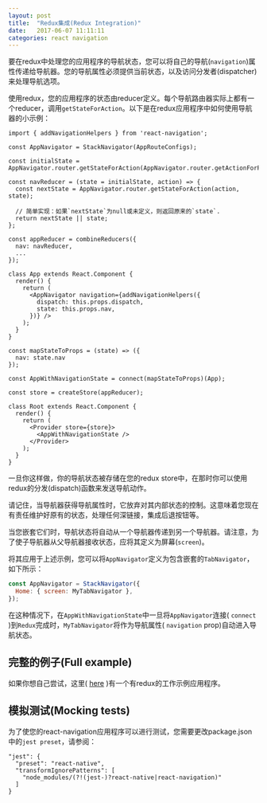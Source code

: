 ```yaml
---
layout: post
title:  "Redux集成(Redux Integration)"
date:   2017-06-07 11:11:11
categories: react navigation
---
```


要在redux中处理您的应用程序的导航状态，您可以将自己的导航(`navigation`)属性传递给导航器。您的导航属性必须提供当前状态，以及访问分发者(dispatcher)来处理导航选项。

使用redux，您的应用程序的状态由reducer定义。每个导航路由器实际上都有一个reducer，调用`getStateForAction`。以下是在redux应用程序中如何使用导航器的小示例：

```
import { addNavigationHelpers } from 'react-navigation';

const AppNavigator = StackNavigator(AppRouteConfigs);

const initialState = AppNavigator.router.getStateForAction(AppNavigator.router.getActionForPathAndParams('Login'));

const navReducer = (state = initialState, action) => {
  const nextState = AppNavigator.router.getStateForAction(action, state);

  // 简单实现：如果`nextState`为null或未定义，则返回原来的`state`.
  return nextState || state;
};

const appReducer = combineReducers({
  nav: navReducer,
  ...
});

class App extends React.Component {
  render() {
    return (
      <AppNavigator navigation={addNavigationHelpers({
        dispatch: this.props.dispatch,
        state: this.props.nav,
      })} />
    );
  }
}

const mapStateToProps = (state) => ({
  nav: state.nav
});

const AppWithNavigationState = connect(mapStateToProps)(App);

const store = createStore(appReducer);

class Root extends React.Component {
  render() {
    return (
      <Provider store={store}>
        <AppWithNavigationState />
      </Provider>
    );
  }
}
```

一旦你这样做，你的导航状态被存储在您的redux store中，在那时你可以使用redux的分发(dispatch)函数来发送导航动作。

请记住，当导航器获得导航属性时，它放弃对其内部状态的控制。这意味着您现在有责任维护好原有的状态，处理任何深链接，集成后退按钮等。

当您嵌套它们时，导航状态将自动从一个导航器传递到另一个导航器。请注意，为了使子导航器从父导航器接收状态，应将其定义为屏幕(`screen`)。

将其应用于上述示例，您可以将`AppNavigator`定义为包含嵌套的`TabNavigator`，如下所示：

```js
const AppNavigator = StackNavigator({
  Home: { screen: MyTabNavigator },
});
```

在这种情况下，在`AppWithNavigationState`中一旦将`AppNavigator`连接( `connect` )到`Redux`完成时，`MyTabNavigator`将作为导航属性( `navigation` prop)自动进入导航状态。

## 完整的例子(Full example)

如果你想自己尝试，这里( [here](https://github.com/react-community/react-navigation/tree/master/examples/ReduxExample) )有一个有redux的工作示例应用程序。

## 模拟测试(Mocking tests)

为了使您的react-navigation应用程序可以进行测试，您需要更改package.json中的`jest preset`，请参阅：

```
"jest": {
  "preset": "react-native",
  "transformIgnorePatterns": [
    "node_modules/(?!(jest-)?react-native|react-navigation)"
  ]
}
```

